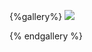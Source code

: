 {%gallery%}
![](https://alyx111.oss-cn-shenzhen.aliyuncs.com/travel/wansheng/wansheng-2021-02-19-收拾好心情，开启新一年的学习(10).jpg)   

{% endgallery %}
